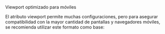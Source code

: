  Viewport optimizado para móviles

El atributo viewport permite muchas configuraciones, pero para asegurar compatibilidad con la mayor cantidad de pantallas y navegadores móviles, se recomienda utilizar este formato como base:
	<meta name="viewport" content="width=device-width, initial-scale=1, maximum-scale=1">
